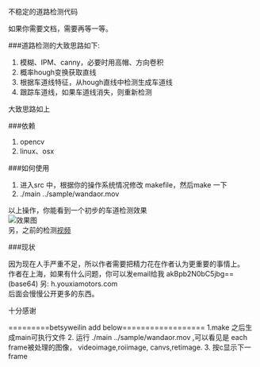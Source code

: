 不稳定的道路检测代码  
  
如果你需要文档，需要再等一等。  
  
###道路检测的大致思路如下: 
1. 模糊、IPM、canny，必要时用高帽、方向卷积  
2. 概率hough变换获取直线  
3. 根据车道线特征，从hough直线中检测生成车道线   
4. 跟踪车道线，如果车道线消失，则重新检测
  
大致思路如上  

###依赖
1. opencv
2. linux、osx

###如何使用
1. 进入src 中，根据你的操作系统情况修改 makefile，然后make 一下
2. ./main ../sample/wandaor.mov  

以上操作，你能看到一个初步的车道检测效果   
![效果图](http://i.imgur.com/KF01ENH.png)  
另，之前的检测[视频](https://www.youtube.com/watch?v=tSoJ5f0X7Y0)


###现状

因为现在人手严重不足，所以作者需要把精力花在作者认为更重要的事情上。   
作者在上海，如果有什么问题，你可以发email给我 akBpb2N0bC5jbg== (base64)
另: h.youxiamotors.com   
后面会慢慢公开更多的东西。  

十分感谢


=========betsyweilin add below==================
1.make 之后生成main可执行文件
2. 运行 ./main ../sample/wandaor.mov ,可以看见是 each frame被处理的图像， videoimage,roiimage, canvs,retimage.
3. 按c显示下一frame


